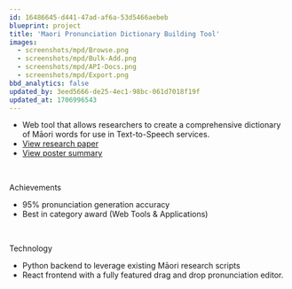 ```yaml
---
id: 16486645-d441-47ad-af6a-53d5466aebeb
blueprint: project
title: 'Maori Pronunciation Dictionary Building Tool'
images:
  - screenshots/mpd/Browse.png
  - screenshots/mpd/Bulk-Add.png
  - screenshots/mpd/API-Docs.png
  - screenshots/mpd/Export.png
bbd_analytics: false
updated_by: 3eed5666-de25-4ec1-98bc-061d7018f19f
updated_at: 1706996543
---
```

- Web tool that allows researchers to create a comprehensive dictionary of Māori words for use in Text-to-Speech services.
- [View research paper](https://nzbasic.com/files/maori-pronunciation-dictionary-building-tool.pdf)
- [View poster summary](https://nzbasic.com/files/MPDPoster.pdf)

<br>

Achievements
- 95% pronunciation generation accuracy
- Best in category award (Web Tools & Applications)

<br>

Technology
- Python backend to leverage existing Māori research scripts
- React frontend with a fully featured drag and drop pronunciation editor.